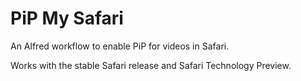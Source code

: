 # PiP My Safari

An Alfred workflow to enable PiP for videos in Safari.

Works with the stable Safari release and Safari Technology Preview.


